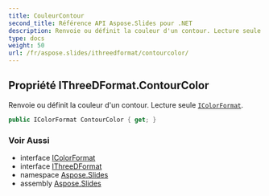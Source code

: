 ```yaml
---
title: CouleurContour
second_title: Référence API Aspose.Slides pour .NET
description: Renvoie ou définit la couleur d'un contour. Lecture seule IColorFormataspose.slides/icolorformat.
type: docs
weight: 50
url: /fr/aspose.slides/ithreedformat/contourcolor/
---
```


## Propriété IThreeDFormat.ContourColor

Renvoie ou définit la couleur d'un contour. Lecture seule [`IColorFormat`](../../icolorformat).

```csharp
public IColorFormat ContourColor { get; }
```

### Voir Aussi

* interface [IColorFormat](../../icolorformat)
* interface [IThreeDFormat](../../ithreedformat)
* namespace [Aspose.Slides](../../ithreedformat)
* assembly [Aspose.Slides](../../../)

<!-- NE PAS ÉDITER : généré par xmldocmd pour Aspose.Slides.dll -->